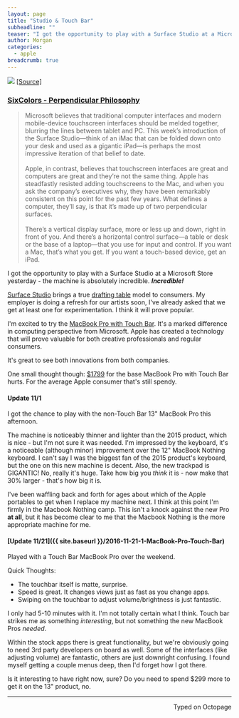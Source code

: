 ```yaml
---
layout: page
title: "Studio & Touch Bar"
subheadline: ""
teaser: "I got the opportunity to play with a Surface Studio at a Microsoft Store yesterday - the machine is absolutely incredible. Incredible!"
author: Morgan
categories:
  - apple
breadcrumb: true
---
```

![](https://i.imgur.com/43REIhT.jpg)
[[Source]](https://www.apple.com/pr/library/2016/10/27Apple-Unveils-Groundbreaking-New-MacBook-Pro.html)

### [SixColors - Perpendicular Philosophy](https://sixcolors.com/post/2016/10/perpendicular-philosophy/)

> Microsoft believes that traditional computer interfaces and modern mobile-device touchscreen interfaces should be melded together, blurring the lines between tablet and PC. This week’s introduction of the Surface Studio—think of an iMac that can be folded down onto your desk and used as a gigantic iPad—is perhaps the most impressive iteration of that belief to date.
<br><br>
> Apple, in contrast, believes that touchscreen interfaces are great and computers are great and they’re not the same thing. Apple has steadfastly resisted adding touchscreens to the Mac, and when you ask the company’s executives why, they have been remarkably consistent on this point for the past few years.
What defines a computer, they’ll say, is that it’s made up of two perpendicular surfaces.
<br><br>
> There’s a vertical display surface, more or less up and down, right in front of you. And there’s a horizontal control surface—a table or desk or the base of a laptop—that you use for input and control. If you want a Mac, that’s what you get. If you want a touch-based device, get an iPad.

I got the opportunity to play with a Surface Studio at a Microsoft Store yesterday - the machine is absolutely incredible. **_Incredible!_**

[Surface Studio](https://www.microsoft.com/en-us/surface/devices/surface-studio) brings a true [drafting table](http://furbo.org/2007/07/16/multi-touch-on-the-desktop/) model to consumers. My employer is doing a refresh for our artists soon, I've already asked that we get at least one for experimentation. I think it will prove popular.

I'm excited to try the [MacBook Pro with Touch Bar](http://www.apple.com/macbook-pro/). It's a marked difference in computing perspective from Microsoft. Apple has created a technology that will prove valuable for both creative professionals and regular consumers.

It's great to see both innovations from both companies.

One small thought though: [$1799](http://www.apple.com/shop/buy-mac/macbook-pro) for the base MacBook Pro with Touch Bar hurts. For the average Apple consumer that's still spendy.

#### Update 11/1

I got the chance to play with the non-Touch Bar 13" MacBook Pro this afternoon.

The machine is noticeably thinner and lighter than the 2015 product, which is nice - but I'm not sure it was needed. I'm impressed by the keyboard, it's a noticeable (although minor) improvement over the 12" MacBook Nothing keyboard. I can't say I was the biggest fan of the 2015 product's keyboard, but the one on this new machine is decent. Also, the new trackpad is GIGANTIC! No, really it's huge. Take how big you _think_ it is - now make that 30% larger - that's how big it is.

I've been waffling back and forth for ages about which of the Apple portables to get when I replace my machine next. I think at this point I'm firmly in the Macbook Nothing camp. This isn't a knock against the new Pro **at all**, but it has become clear to me that the Macbook Nothing is the more appropriate machine for me.

#### [Update 11/21]({{ site.baseurl }}/2016-11-21-1-MacBook-Pro-Touch-Bar)

Played with a Touch Bar MacBook Pro over the weekend.

Quick Thoughts:
+ The touchbar itself is matte, surprise.
+ Speed is great. It changes views just as fast as you change apps.
+ Swiping on the touchbar to adjust volume/brightness is just fantastic.

I only had 5-10 minutes with it. I'm not totally certain what I think. Touch bar strikes me as something _interesting_, but not something the new MacBook Pros _needed_.

Within the stock apps there is great functionality, but we're obviously going to need 3rd party developers on board as well. Some of the interfaces (like adjusting volume) are fantastic, others are just downright confusing. I found myself getting a couple menus deep, then I'd forget how I got there.

Is it interesting to have right now, sure? Do you need to spend $299 more to get it on the 13" product, no.

---
<p align="right">Typed on Octopage</p>
